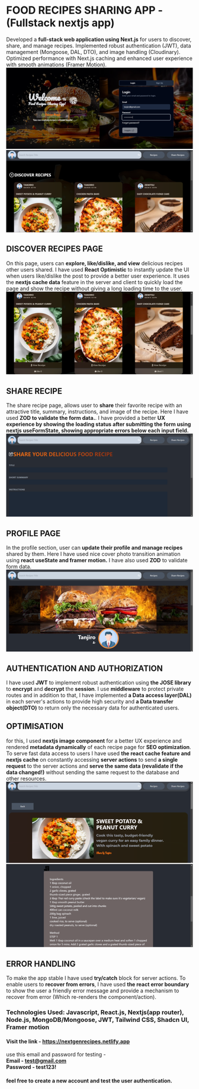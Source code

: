 # __FOOD RECIPES SHARING APP__ - (Fullstack nextjs app)
 Developed a __full-stack web application using Next.js__ for users to discover, share, and manage recipes. Implemented robust authentication (JWT), data management (Mongoose, DAL, DTO), and image handling (Cloudinary). Optimized performance with Next.js caching and enhanced user experience with smooth animations (Framer Motion).
 ![Login](images/Home1.png)
 ![Login](images/Recipes.png)

 ## __DISCOVER RECIPES PAGE__
 On this page, users can __explore, like/dislike, and view__ delicious recipes other users shared. I have used __React Optimistic__ to instantly update the UI when users like/dislike the post to provide a better user experience.
 It uses the __nextjs cache data__ feature in the server and client to quickly load the page and show the recipe without giving a long loading time to the user.
 ![Discover](images/Recipes1.png)

 ## __SHARE RECIPE__
 The share recipe page, allows user to __share__ their favorite recipe with an attractive title, summary, instructions, and image of the recipe. Here I have used __ZOD to validate the form data.__. I have provided a better __UX experience by showing the loading status after submitting the form using nextjs useFormState, showing appropriate errors below each input field.__
 ![Share](images/Share.png)

 ## __PROFILE PAGE__
 In the profile section, user can __update their profile and manage recipes__ shared by them. Here I have used nice cover photo transition animation using __react useState and framer motion.__ I have also used __ZOD__ to validate form data.
 ![Profile](images/Profile.png)

 ## __AUTHENTICATION AND AUTHORIZATION__
 I have used __JWT__ to implement robust authentication using __the JOSE library__ to __encrypt__ and __decrypt__ the __session__. I use __middleware__ to protect private routes and in addition to that, I have implemented __a Data access layer(DAL)__ in each server's actions to provide high security and __a Data transfer object(DTO)__ to return only the necessary data for authenticated users.

 ## __OPTIMISATION__
 for this, I used __nextjs image component__ for a better UX experience and rendered __metadata dynamically__ of each recipe page for __SEO optimization__. To serve fast data access to users I have used __the react cache feature and nextjs cache__ on constantly accessing __server actions__ to send __a single request__ to the server actions and __serve the same data (revalidate if the data changed!)__ without sending the same request to the database and other resources.
 ![Recipe](images/Recipe.png)
 ![Recipe](images/Recipe1.png)

 ## __ERROR HANDLING__
 To make the app stable I have used __try/catch__ block for server actions. To enable users to __recover from errors__, I have used __the react error boundary__ to show the user a friendly error message and provide a mechanism to recover from error (Which re-renders the component/action).

 ### Technologies Used: Javascript, React.js, Nextjs(app router), Node.js, MongoDB/Mongoose, JWT, Tailwind CSS, Shadcn UI, Framer motion

 #### Visit the link - https://nextgenrecipes.netlify.app

use this email and password for testing -\
 **Email - test@gmail.com**\
 **Password - test123!**

 #### feel free to create a new account and test the user authentication.
